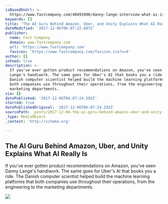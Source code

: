 ```yaml
---
isBasedOnUrl: >-
  https://www.fastcompany.com/40491906/danny-lange-interview-what-ai-is-and-isnt?utm_content=bufferab4eb&utm_medium=social&utm_source=linkedin.com&utm_campaign=buffer
keywords: []
title: 'The AI Guru Behind Amazon, Uber, and Unity Explains What AI Really Is'
dateModified: '2017-12-06T06:07:22.807Z'
publisher:
  name: Fast Company
  domain: www.fastcompany.com
  url: 'https://www.fastcompany.com'
  favicon: 'https://www.fastcompany.com/favicon.ico?v=4'
author: []
inFeed: true
description: >-
  If you've ever gotten product recommendations on Amazon, you've seen Danny
  Lange's handiwork. The same goes for Uber's AI that books you a ride. The
  Danish computer scientist helped build the machine learning platforms that
  both companies use throughout their operations, from the engineering to the
  marketing departments.
via: {}
datePublished: '2017-12-06T06:07:24.292Z'
starred: true
datePublishedOriginal: '2017-12-06T06:07:24.292Z'
sourcePath: _posts/2017-12-06-the-ai-guru-behind-amazon-uber-and-unity-explains-what-ai.md
_type: MediaObject
_context: 'http://schema.org'

---
```

<article style=""><h1>The AI Guru Behind Amazon, Uber, and Unity Explains What AI Really Is</h1><p>If you've ever gotten product recommendations on Amazon, you've seen Danny Lange's handiwork. The same goes for Uber's AI that books you a ride. The Danish computer scientist helped build the machine learning platforms that both companies use throughout their operations, from the engineering to the marketing departments.</p><img src="https://images.fastcompany.net/image/upload/w_1280,f_auto,q_auto,fl_lossy/wp-cms/uploads/2017/11/p-1-the-ai-guru-behind-amazon-uber-and-unity-explains-what-ai-isand-isnand8217t.jpg" /></article>